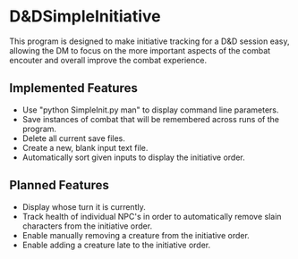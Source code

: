 # D&DSimpleInitiative
This program is designed to make initiative tracking for a D&D session easy, allowing the DM to focus on the more important aspects of the combat encouter and overall improve the combat experience.
## Implemented Features
* Use "python SimpleInit.py man" to display command line parameters.
* Save instances of combat that will be remembered across runs of the program.
* Delete all current save files.
* Create a new, blank input text file.
* Automatically sort given inputs to display the initiative order.

## Planned Features
* Display whose turn it is currently.
* Track health of individual NPC's in order to automatically remove slain characters from the initiative order.
* Enable manually removing a creature from the initiative order.
* Enable adding a creature late to the initiative order.